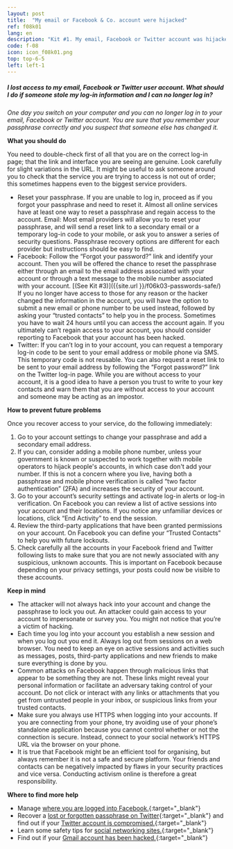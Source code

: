 ```yaml
---
layout: post
title:  "My email or Facebook & Co. account were hijacked"
ref: f08k01
lang: en
description: "Kit #1. My email, Facebook or Twitter account was hijacked"
code: f-08
icon: icon_f08k01.png
top: top-6-5
left: left-1
---
```


##### I lost access to my email, Facebook or Twitter user account. What should I do if someone stole my log-in information and I can no longer log in?

*One day you switch on your computer and you can no longer log in to your email, Facebook or Twitter account. You are sure that you remember your passphrase correctly and you suspect that someone else has changed it.*

**What you should do**

You need to double-check first of all that you are on the correct log-in page; that the link and interface you are seeing are genuine. Look carefully for slight variations in the URL. It might be useful to ask someone around you to check that the service you are trying to access is not out of order; this sometimes happens even to the biggest service providers.

+ Reset your passphrase. If you are unable to log in, proceed as if you forgot your passphrase and need to reset it. Almost all online services have at least one way to reset a passphrase and regain access to the account.
Email: Most email providers will allow you to reset your passphrase, and will send a reset link to a secondary email or a temporary log-in code to your mobile, or ask you to answer a series of security questions. Passphrase recovery options are different for each provider but instructions should be easy to find.
+ Facebook: Follow the “Forgot your password?” link and identify your account. Then you will be offered the chance to reset the passphrase either through an email to the email address associated with your account or through a text message to the mobile number associated with your account. [(See Kit #3)]({{site.url }}/f06k03-passwords-safe/) If you no longer have access to those for any reason or the hacker changed the information in the account, you will have the option to submit a new email or phone number to be used instead, followed by asking your “trusted contacts” to help you in the process. Sometimes you have to wait 24 hours until you can access the account again. If you ultimately can’t regain access to your account, you should consider reporting to Facebook that your account has been hacked.
+ Twitter: If you can’t log in to your account, you can request a temporary log-in code to be sent to your email address or mobile phone via SMS. This temporary code is not reusable. You can also request a reset link to be sent to your email address by following the “Forgot password?” link on the Twitter log-in page.
While you are without access to your account, it is a good idea to have a person you trust to write to your key contacts and warn them that you are without access to your account and someone may be acting as an impostor.

**How to prevent future problems**

Once you recover access to your service, do the following immediately:

1. Go to your account settings to change your passphrase and add a secondary email address.
2. If you can, consider adding a mobile phone number, unless your government is known or suspected to work together with mobile operators to hijack people's accounts, in which case don't add your number. If this is not a concern where you live, having both a passphrase and mobile phone verification is called “two factor authentication” (2FA) and increases the security of your account.
3. Go to your account’s security settings and activate log-in alerts or log-in verification. On Facebook you can review a list of active sessions into your account and their locations. If you notice any unfamiliar devices or locations, click “End Activity” to end the session.
4. Review the third-party applications that have been granted permissions on your account. On Facebook you can define your “Trusted Contacts” to help you with future lockouts.
5. Check carefully all the accounts in your Facebook friend and Twitter following lists to make sure that you are not newly associated with any suspicious, unknown accounts. This is important on Facebook because depending on your privacy settings, your posts could now be visible to these accounts.

**Keep in mind**

+ The attacker will not always hack into your account and change the passphrase to lock you out. An attacker could gain access to your account to impersonate or survey you. You might not notice that you’re a victim of hacking.
+ Each time you log into your account you establish a new session and when you log out you end it. Always log out from sessions on a web browser. You need to keep an eye on active sessions and activities such as messages, posts, third-party applications and new friends to make sure everything is done by you.
+ Common attacks on Facebook happen through malicious links that appear to be something they are not. These links might reveal your personal information or facilitate an adversary taking control of your account. Do not click or interact with any links or attachments that you get from untrusted people in your inbox, or suspicious links from your trusted contacts.
+ Make sure you always use HTTPS when logging into your accounts. If you are connecting from your phone, try avoiding use of your phone’s standalone application because you cannot control whether or not the connection is secure. Instead, connect to your social network’s HTTPS URL via the browser on your phone.
+ It is true that Facebook might be an efficient tool for organising, but always remember it is not a safe and secure platform. Your friends and contacts can be negatively impacted by flaws in your security practices and vice versa. Conducting activism online is therefore a great responsibility.

**Where to find more help**

+ Manage [where you are logged into Facebook.](https://www.facebook.com/help/413023562082171/){:target="_blank"} 
+ Recover a [lost or forgotten passphrase on Twitter](https://support.twitter.com/articles/14663){:target="_blank"} and find out if your [Twitter account is compromised.](https://support.twitter.com/articles/31796-my-account-has-been-compromised){:target="_blank"}
+ Learn some safety tips for [social networking sites.](https://securityinabox.org/en/social_networking_tools){:target="_blank"}
+ Find out if your [Gmail account has been hacked.](https://support.google.com/mail/?hl=en&amp;answer=74765#topic=3394144){:target="_blank"}